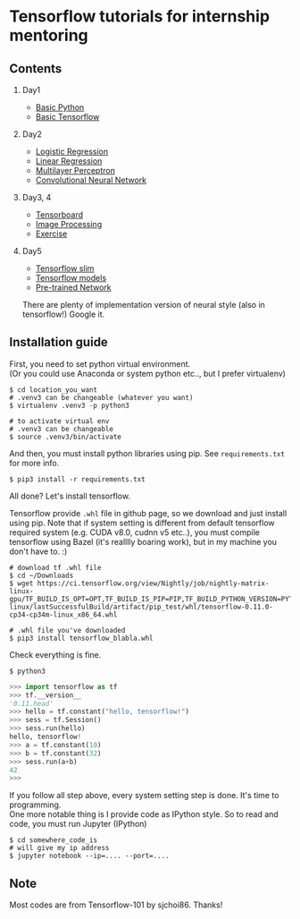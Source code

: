 # Tensorflow tutorials for internship mentoring

## Contents

1. Day1
    - [Basic Python](notebooks/basic_python.ipynb)
    - [Basic Tensorflow](notebooks/basic_tf.ipynb)
    
2. Day2
    - [Logistic Regression](notebooks/logistic_regression.ipynb)
    - [Linear Regression](notebooks/linear_regression.ipynb)
    - [Multilayer Perceptron](notebooks/mlp.ipynb)
    - [Convolutional Neural Network](notebooks/cnn.ipynb)
    
3. Day3, 4
    - [Tensorboard](notebooks/tensorboard.ipynb)
    - [Image Processing](notebooks/image_processing.ipynb)
    - [Exercise](notebooks/exercise.ipynb)

4. Day5
    - [Tensorflow slim](https://github.com/tensorflow/tensorflow/tree/master/tensorflow/contrib/slim)
    - [Tensorflow models](https://github.com/tensorflow/models/tree/master/slim)
    - [Pre-trained Network](notebooks/pretrained.ipynb)
    
    There are plenty of implementation version of neural style (also in tensorflow!) Google it.

## Installation guide

First, you need to set python virtual environment.<br>
(Or you could use Anaconda or system python etc.., but I prefer virtualenv)

```shell
$ cd location_you_want
# .venv3 can be changeable (whatever you want)
$ virtualenv .venv3 -p python3

# to activate virtual env
# .venv3 can be changeable
$ source .venv3/bin/activate
```

And then, you must install python libraries using pip. See `requirements.txt` for more info.

```shell
$ pip3 install -r requirements.txt
```

All done? Let's install tensorflow.

Tensorflow provide `.whl` file in github page, so we download and just install using pip. Note that if system setting is different from default tensorflow required system (e.g. CUDA v8.0, cudnn v5 etc..), you must compile tensorflow using Bazel (it's realllly boaring work), but in my machine you don't have to. :) 

```shell
# download tf .whl file
$ cd ~/Downloads
$ wget https://ci.tensorflow.org/view/Nightly/job/nightly-matrix-linux-gpu/TF_BUILD_IS_OPT=OPT,TF_BUILD_IS_PIP=PIP,TF_BUILD_PYTHON_VERSION=PYTHON3,label=gpu-linux/lastSuccessfulBuild/artifact/pip_test/whl/tensorflow-0.11.0-cp34-cp34m-linux_x86_64.whl

# .whl file you've downloaded
$ pip3 install tensorflow_blabla.whl
```

Check everything is fine.

```shell
$ python3
```

```python
>>> import tensorflow as tf
>>> tf.__version__
'0.11.head'
>>> hello = tf.constant("hello, tensorflow!")
>>> sess = tf.Session()
>>> sess.run(hello)
hello, tensorflow!
>>> a = tf.constant(10)
>>> b = tf.constant(32)
>>> sess.run(a+b)
42
>>>
```

If you follow all step above, every system setting step is done. It's time to programming.<br>
One more notable thing is I provide code as IPython style. So to read and code, you must run Jupyter (IPython)

```shell
$ cd somewhere_code_is
# will give my ip address
$ jupyter notebook --ip=.... --port=....
```

## Note

Most codes are from Tensorflow-101 by sjchoi86. Thanks!

